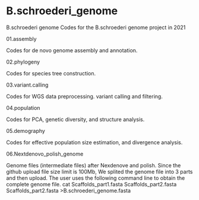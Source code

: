 # B.schroederi_genome
B.schroederi genome
Codes for the B.schroederi genome project in 2021

01.assembly

Codes for de novo genome assembly and annotation.

02.phylogeny

Codes for species tree construction.

03.variant.calling

Codes for WGS data preprocessing. variant calling and filtering.

04.population

Codes for PCA, genetic diversity, and structure analysis.

05.demography

Codes for effective population size estimation, and divergence analysis.

06.Nextdenovo_polish_genome

Genome files (intermediate files) after Nexdenove and polish.  Since the github upload file size limit is 100Mb, We splited the genome file into 3 parts and then upload. The user uses the following command line to obtain the complete genome file.
cat Scaffolds_part1.fasta Scaffolds_part2.fasta Scaffolds_part2.fasta >B.schroederi_genome.fasta
